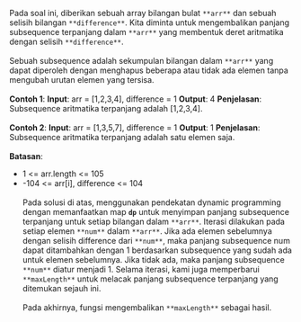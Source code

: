 Pada soal ini, diberikan sebuah array bilangan bulat `**arr**` dan sebuah selisih bilangan `**difference**`. Kita diminta untuk mengembalikan panjang subsequence terpanjang dalam `**arr**` yang membentuk deret aritmatika dengan selisih `**difference**`.
<br><br>
Sebuah subsequence adalah sekumpulan bilangan dalam `**arr**` yang dapat diperoleh dengan menghapus beberapa atau tidak ada elemen tanpa mengubah urutan elemen yang tersisa.
<br><br>
**Contoh 1**:
**Input**: arr = [1,2,3,4], difference = 1
**Output**: 4
**Penjelasan**: Subsequence aritmatika terpanjang adalah [1,2,3,4].
<br><br>
**Contoh 2**:
**Input**: arr = [1,3,5,7], difference = 1
**Output**: 1
**Penjelasan**: Subsequence aritmatika terpanjang adalah satu elemen saja.
<br><br>
**Batasan**:
* 1 <= arr.length <= 105
* -104 <= arr[i], difference <= 104
<br><br>
Pada solusi di atas, menggunakan pendekatan dynamic programming dengan memanfaatkan map **`dp`** untuk menyimpan panjang subsequence terpanjang untuk setiap bilangan dalam `**arr**`. Iterasi dilakukan pada setiap elemen `**num**` dalam `**arr**`. Jika ada elemen sebelumnya dengan selisih difference dari `**num**`, maka panjang subsequence num dapat ditambahkan dengan 1 berdasarkan subsequence yang sudah ada untuk elemen sebelumnya. Jika tidak ada, maka panjang subsequence `**num**` diatur menjadi 1. Selama iterasi, kami juga memperbarui `**maxLength**` untuk melacak panjang subsequence terpanjang yang ditemukan sejauh ini.
<br><br>
Pada akhirnya, fungsi mengembalikan `**maxLength**` sebagai hasil.